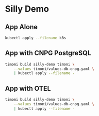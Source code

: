 # Silly Demo

## App Alone

```sh
kubectl apply --filename k8s
```

## App with CNPG PostgreSQL

```sh
timoni build silly-demo timoni \
    --values timoni/values-db-cnpg.yaml \
    | kubectl apply --filename -
```

## App with OTEL

```sh
timoni build silly-demo timoni \
    --values timoni/values-db-cnpg.yaml \
    | kubectl apply --filename -
```

